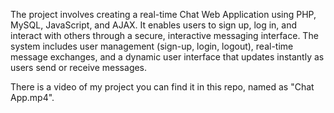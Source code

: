 The project involves creating a real-time Chat Web Application using PHP, 
MySQL, JavaScript, and AJAX. It enables users to sign up, log in, and interact 
with others through a secure, interactive messaging interface. The system 
includes user management (sign-up, login, logout), real-time message exchanges, 
and a dynamic user interface that updates instantly as users send or receive 
messages. 


There is a video of my project you can find it in this repo, named as "Chat App.mp4".
